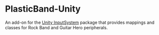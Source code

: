 # PlasticBand-Unity

An add-on for the [Unity InputSystem](https://github.com/Unity-Technologies/InputSystem) package that provides mappings and classes for Rock Band and Guitar Hero peripherals.

